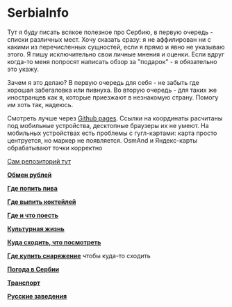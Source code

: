 # SerbiaInfo
Тут я буду писать всякое полезное про Сербию, в первую очередь - списки различных мест. Хочу сказать сразу: я не аффилирован ни с какими из перечисленных сущностей, если я прямо и явно не указываю этого. Я пишу исключительно свои личные мнения и оценки. Если вдруг когда-то меня попросят написать обзор за "подарок" - я обязательно это укажу.

Зачем я это делаю? В первую очередь для себя - не забыть где хорошая забегаловка или пивнуха. Во вторую очередь - для таких же иностранцев как я, которые приезжают в незнакомую страну. Помогу им хоть так, надеюсь.

Смотреть лучше через [Github pages](https://vmartyanov.github.io/SerbiaInfo/). Ссылки на координаты расчитаны под мобильные устройства, десктопные браузеры их не умеют. На мобильных устройствах есть проблемы с гугл-картами: карта просто центруется, но маркер не появляется. OsmAnd и Яндекс-карты обрабатывают точки корректно

[Сам репозиторий тут](https://github.com/vmartyanov/SerbiaInfo)

[**Обмен рублей**](/ru_exchange.md)

[**Где попить пива**](/beer_places.md)

[**Где выпить коктейлей**](/cocktails.md)

[**Где и что поесть**](/food_places.md)

[**Культурная жизнь**](/culture.md)

[**Куда сходить, что посмотреть**](/sights.md)

[**Где купить снаряжение**](/equipment.md) чтобы куда-то сходить

[**Погода в Сербии**](/weather.md)

[**Транспорт**](/transport.md)

[**Русские заведения**](/russian.md)
